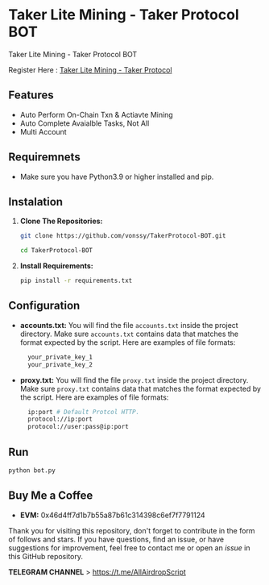 # Taker Lite Mining - Taker Protocol BOT
Taker Lite Mining - Taker Protocol BOT

Register Here : [Taker Lite Mining - Taker Protocol](https://earn.taker.xyz?start=VDDZ5)

## Features
  - Auto Perform On-Chain Txn & Actiavte Mining
  - Auto Complete Avaialble Tasks, Not All
  - Multi Account

## Requiremnets

- Make sure you have Python3.9 or higher installed and pip.

## Instalation

1. **Clone The Repositories:**
   ```bash
   git clone https://github.com/vonssy/TakerProtocol-BOT.git
   ```
   ```bash
   cd TakerProtocol-BOT
   ```

2. **Install Requirements:**
   ```bash
   pip install -r requirements.txt 
   ```

## Configuration

- **accounts.txt:** You will find the file `accounts.txt` inside the project directory. Make sure `accounts.txt` contains data that matches the format expected by the script. Here are examples of file formats:

  ```bash
    your_private_key_1
    your_private_key_2
  ```

- **proxy.txt:** You will find the file `proxy.txt` inside the project directory. Make sure `proxy.txt` contains data that matches the format expected by the script. Here are examples of file formats:
  ```bash
    ip:port # Default Protcol HTTP.
    protocol://ip:port
    protocol://user:pass@ip:port
  ```

## Run

```bash
python bot.py 
```

## Buy Me a Coffee

- **EVM:** 0x46d4ff7d1b7b55a87b61c314398c6ef7f7791124

Thank you for visiting this repository, don't forget to contribute in the form of follows and stars.
If you have questions, find an issue, or have suggestions for improvement, feel free to contact me or open an *issue* in this GitHub repository.

**TELEGRAM CHANNEL** > https://t.me/AllAirdropScript